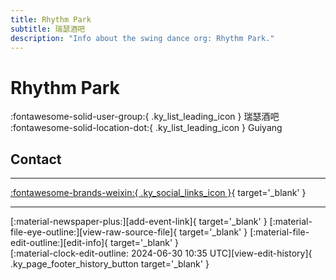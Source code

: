 ```yaml
---
title: Rhythm Park
subtitle: 瑞瑟酒吧
description: "Info about the swing dance org: Rhythm Park."
---
```


# Rhythm Park

:fontawesome-solid-user-group:{ .ky_list_leading_icon } 瑞瑟酒吧  
:fontawesome-solid-location-dot:{ .ky_list_leading_icon } Guiyang  


## Contact


---

 [:fontawesome-brands-weixin:{ .ky_social_links_icon }](# "RHYTHM 瑞瑟酒吧"){ target='_blank' }

---

<div class="ky_page_footer" markdown>
<div class="ky_page_footer_trailing" markdown="span">
[:material-newspaper-plus:][add-event-link]{ target='_blank' }
[:material-file-eye-outline:][view-raw-source-file]{ target='_blank' }
[:material-file-edit-outline:][edit-info]{ target='_blank' }
</div>
<div class="ky_page_footer_leading" markdown="span">
[:material-clock-edit-outline: 2024-06-30 10:35 UTC][view-edit-history]{ .ky_page_footer_history_button target='_blank' }
</div>
</div>

[add-event-link]: https://github.com/swingdance/events/issues/new?assignees=&labels=add+event&projects=&template=02-add_entity.yml&title=%5Bcn%5D%20%3CName%3E&region=cn&province=Guizhou&city=Guiyang&org_id=rhythm-park "Add Event"
[view-raw-source-file]: https://github.com/swingdance/orgs/blob/main/cn/rhythm-park.json "View Raw Source File"
[edit-info]: https://github.com/swingdance/orgs/issues/new?assignees=&labels=update+org&projects=&template=03-update_entity.yml&title=%5Bcn%5D%20Rhythm%20Park&region=cn&id=rhythm-park&name=Rhythm%20Park "Edit Info"

[view-edit-history]: https://github.com/swingdance/orgs/commits/main/cn/rhythm-park.json "View Edit History"
